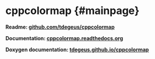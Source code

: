 cppcolormap {#mainpage}
===========

**Readme: [github.com/tdegeus/cppcolormap](https://github.com/tdegeus/cppcolormap)**

**Documentation: [cppcolormap.readthedocs.org](https://cppcolormap.readthedocs.org)**

**Doxygen documentation: [tdegeus.github.io/cppcolormap](https://tdegeus.github.io/cppcolormap)**
